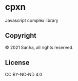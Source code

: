 # cpxn
Javascript complex library

## Copyright
&copy; 2021 Sanha, all rights reserved.

## License
CC BY-NC-ND 4.0
